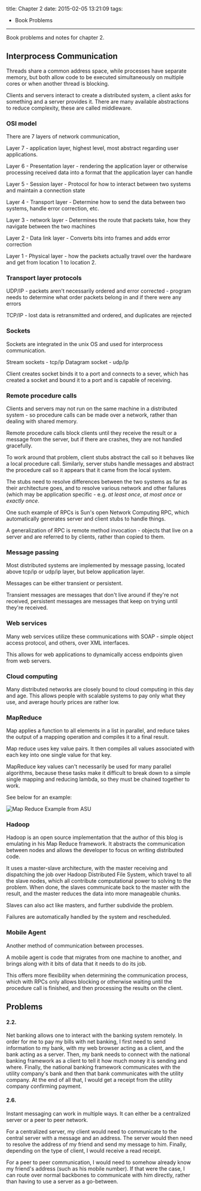 title: Chapter 2
date: 2015-02-05 13:21:09
tags:
- Book Problems
---
Book problems and notes for chapter 2.

<!-- more -->

## Interprocess Communication

Threads share a common address space, while processes have separate memory, but
both allow code to be executed simultaneously on multiple cores or when another
thread is blocking.

Clients and servers interact to create a distributed system, a client asks for
something and a server provides it. There are many available abstractions to
reduce complexity, these are called middleware.

### OSI model
There are 7 layers of network communication,

Layer 7 - application layer, highest level, most abstract regarding user
applications.

Layer 6 - Presentation layer - rendering the application layer or otherwise
processing received data into a format that the application layer can handle

Layer 5 - Session layer - Protocol for how to interact between two systems and
maintain a connection state

Layer 4 - Transport layer - Determine how to send the data between two systems,
handle error correction, etc.

Layer 3 - network layer - Determines the route that packets take, how they
navigate between the two machines

Layer 2 - Data link layer - Converts bits into frames and adds error correction

Layer 1 - Physical layer - how the packets actually travel over the hardware and
get from location 1 to location 2.

### Transport layer protocols

UDP/IP - packets aren't necessarily ordered and error corrected - program needs
to determine what order packets belong in and if there were any errors

TCP/IP - lost data is retransmitted and ordered, and duplicates are rejected

### Sockets

Sockets are integrated in the unix OS and used for interprocess communication.

Stream sockets - tcp/ip
Datagram socket - udp/ip

Client creates socket binds it to a port and connects to a sever, which has
created a socket and bound it to a port and is capable of receiving.

### Remote procedure calls

Clients and servers may not run on the same machine in a distributed system - so
procedure calls can be made over a network, rather than dealing with shared
memory.


Remote procedure calls block clients until they receive the result or a message
from the server, but if there are crashes, they are not handled gracefully.

To work around that problem, client stubs abstract the call so it behaves like a
local procedure call. Similarly, server stubs handle messages and abstract the
procedure call so it appears that it came from the local system.

The stubs need to resolve differences between the two systems as far as their
architecture goes, and to resolve various network and other failures (which may
be application specific - e.g. *at least once*, *at most once* or
*exactly once*.

One such example of RPCs is Sun's open Network Computing RPC, which
automatically generates server and client stubs to handle things.

A generalization of RPC is remote method invocation - objects that live on a
server and are referred to by clients, rather than copied to them.

### Message passing

Most distributed systems are implemented by message passing, located above
tcp/ip or udp/ip layer, but below application layer.

Messages can be either transient or persistent.

Transient messages are messages that don't live around if they're not received,
persistent messages are messages that keep on trying until they're received.

### Web services

Many web services utilize these communications with SOAP - simple object access
protocol, and others, over XML interfaces.

This allows for web applications to dynamically access endpoints given from web
servers.

### Cloud computing

Many distributed networks are closely bound to cloud computing in this day and
age. This allows people with scalable systems to pay only what they use, and
average hourly prices are rather low.

### MapReduce

Map applies a function to all elements in a list in parallel, and reduce takes
the output of a mapping operation and compiles it to a final result.

Map reduce uses key value pairs. It then compiles all values associated with
each key into one single value for that key.

MapReduce key values can't necessarily be used for many parallel
algorithms, because these tasks make it difficult to break down to a simple
single mapping and reducing lambda, so they must be chained together to work.

See below for an example:

![Map Reduce Example from ASU](mapreduce.png)

### Hadoop

Hadoop is an open source implementation that the author of this blog is
emulating in his Map Reduce framework. It abstracts the communication between
nodes and allows the developer to focus on writing distributed code. 

It uses a master-slave architecture, with the master receiving and dispatching
the job over Hadoop Distributed File System, which travel to all the slave
nodes, which all contribute computational power to solving to the problem.
When done, the slaves communicate back to the master with the result, and the
master reduces the data into more manageable chunks. 

Slaves can also act like masters, and further subdivide the problem. 

Failures are automatically handled by the system and rescheduled. 

### Mobile Agent

Another method of communication between processes. 

A mobile agent is code that migrates from one machine to another, and brings
along with it bits of data that it needs to do its job. 

This offers more flexibility when determining the communication process, which
with RPCs only allows blocking or otherwise waiting until the procedure call is
finished, and then processing the results on the client. 

## Problems
#### 2.2.

Net banking allows one to interact with the banking system remotely. In order
for me to pay my bills with net banking, I first need to send information to my
bank, with my web browser acting as a client, and the bank acting as a server.
Then, my bank needs to connect with the national banking framework as a client
to tell it how much money it is sending and where. Finally, the national banking
framework communicates with the utility company's bank and then that bank
communicates with the utility company. At the end of all that, I would get a
receipt from the utility company confirming payment. 

#### 2.6.

Instant messaging can work in multiple ways. It can either be a centralized
server or a peer to peer network. 

For a centralized server, my client would need to communicate to the central
server with a message and an address. The server would then need to resolve the
address of my friend and send my message to him. Finally, depending on the type
of client, I would receive a read receipt. 

For a peer to peer communication, I would need to somehow already know my
friend's address (such as his mobile number). If that were the case, I can route
over normal backbones to communicate with him directly, rather than having to
use a server as a go-between. 


